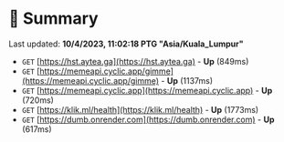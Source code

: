 # 📖 Summary
Last updated: **10/4/2023, 11:02:18 PTG "Asia/Kuala_Lumpur"**

- `GET` [https://hst.aytea.ga](https://hst.aytea.ga) - **Up** (849ms)
- `GET` [https://memeapi.cyclic.app/gimme](https://memeapi.cyclic.app/gimme) - **Up** (1137ms)
- `GET` [https://memeapi.cyclic.app](https://memeapi.cyclic.app) - **Up** (720ms)
- `GET` [https://klik.ml/health](https://klik.ml/health) - **Up** (1773ms)
- `GET` [https://dumb.onrender.com](https://dumb.onrender.com) - **Up** (617ms)
